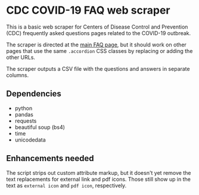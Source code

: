 # CDC COVID-19 FAQ web scraper

This is a basic web scraper for Centers of Disease Control and Prevention (CDC) frequently asked questions pages related to the COVID-19 outbreak.

The scraper is directed at the [main FAQ page](https://www.cdc.gov/coronavirus/2019-ncov/faq.html), but it should work on other pages that use the same `.accordion` CSS classes by replacing or adding the other URLs.

The scraper outputs a CSV file with the questions and answers in separate columns.

## Dependencies
- python
- pandas
- requests
- beautiful soup (bs4)
- time
- unicodedata

## Enhancements needed
The script strips out custom attribute markup, but it doesn't yet remove the text replacements for external link and pdf icons. Those still show up in the text as `external icon` and `pdf icon`, respectively.
